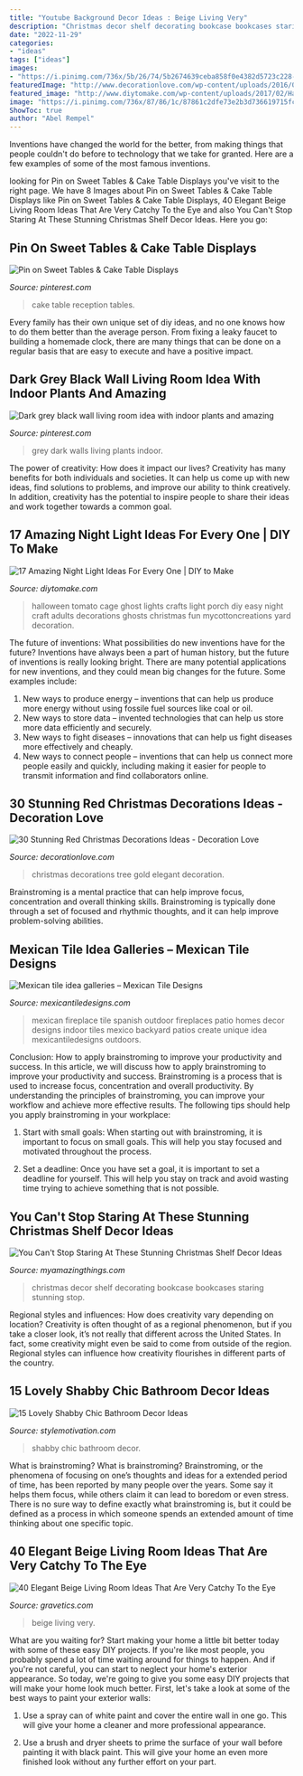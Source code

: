 ```yaml
---
title: "Youtube Background Decor Ideas : Beige Living Very"
description: "Christmas decor shelf decorating bookcase bookcases staring stunning stop"
date: "2022-11-29"
categories:
- "ideas"
tags: ["ideas"]
images:
- "https://i.pinimg.com/736x/5b/26/74/5b2674639ceba858f0e4382d5723c228--wedding-reception-ideas-wedding-planning.jpg"
featuredImage: "http://www.decorationlove.com/wp-content/uploads/2016/09/Elegant-Red-and-Gold-Christmas-Tree.jpg"
featured_image: "http://www.diytomake.com/wp-content/uploads/2017/02/Halloween-Porch-Night-Light.jpg"
image: "https://i.pinimg.com/736x/87/86/1c/87861c2dfe73e2b3d736619715fccb6c.jpg"
ShowToc: true
author: "Abel Rempel"
---
```



Inventions have changed the world for the better, from making things that people couldn't do before to technology that we take for granted. Here are a few examples of some of the most famous inventions.

	

		
looking for Pin on Sweet Tables &amp; Cake Table Displays you've visit to the right page. We have 8 Images about Pin on Sweet Tables &amp; Cake Table Displays like Pin on Sweet Tables &amp; Cake Table Displays, 40 Elegant Beige Living Room Ideas That Are Very Catchy To the Eye and also You Can&#039;t Stop Staring At These Stunning Christmas Shelf Decor Ideas. Here you go:
		
    
## Pin On Sweet Tables &amp; Cake Table Displays

<img loading=lazy src="https://i.pinimg.com/736x/5b/26/74/5b2674639ceba858f0e4382d5723c228--wedding-reception-ideas-wedding-planning.jpg" onerror="this.onerror=null;this.src='https://tse3.mm.bing.net/th?id=OIP.itMBQv6NArVKlxgAjCYLEAHaLG&amp;pid=15.1';" alt="Pin on Sweet Tables &amp; Cake Table Displays">

_Source: pinterest.com_

>cake table reception tables. 

	

Every family has their own unique set of diy ideas, and no one knows how to do them better than the average person. From fixing a leaky faucet to building a homemade clock, there are many things that can be done on a regular basis that are easy to execute and have a positive impact.

    
## Dark Grey Black Wall Living Room Idea With Indoor Plants And Amazing

<img loading=lazy src="https://i.pinimg.com/736x/87/86/1c/87861c2dfe73e2b3d736619715fccb6c.jpg" onerror="this.onerror=null;this.src='https://tse3.mm.bing.net/th?id=OIP.g4-qO9dQvMGVEddCirrTZwHaLH&amp;pid=15.1';" alt="Dark grey black wall living room idea with indoor plants and amazing">

_Source: pinterest.com_

>grey dark walls living plants indoor. 

	

The power of creativity: How does it impact our lives?
Creativity has many benefits for both individuals and societies. It can help us come up with new ideas, find solutions to problems, and improve our ability to think creatively. In addition, creativity has the potential to inspire people to share their ideas and work together towards a common goal.

    
## 17 Amazing Night Light Ideas For Every One | DIY To Make

<img loading=lazy src="http://www.diytomake.com/wp-content/uploads/2017/02/Halloween-Porch-Night-Light.jpg" onerror="this.onerror=null;this.src='https://tse3.mm.bing.net/th?id=OIP.2sy-yPawYIJH0Z3yZW3NfgHaJ4&amp;pid=15.1';" alt="17 Amazing Night Light Ideas For Every One | DIY to Make">

_Source: diytomake.com_

>halloween tomato cage ghost lights crafts light porch diy easy night craft adults decorations ghosts christmas fun mycottoncreations yard decoration. 

	

The future of inventions: What possibilities do new inventions have for the future?
Inventions have always been a part of human history, but the future of inventions is really looking bright. There are many potential applications for new inventions, and they could mean big changes for the future. Some examples include:
1. New ways to produce energy – inventions that can help us produce more energy without using fossile fuel sources like coal or oil.
2. New ways to store data – invented technologies that can help us store more data efficiently and securely.
3. New ways to fight diseases – innovations that can help us fight diseases more effectively and cheaply.
4. New ways to connect people – inventions that can help us connect more people easily and quickly, including making it easier for people to transmit information and find collaborators online.

    
## 30 Stunning Red Christmas Decorations Ideas - Decoration Love

<img loading=lazy src="http://www.decorationlove.com/wp-content/uploads/2016/09/Elegant-Red-and-Gold-Christmas-Tree.jpg" onerror="this.onerror=null;this.src='https://tse1.mm.bing.net/th?id=OIP.Y-SSRlfN8gvD94pUHKwYZgHaLH&amp;pid=15.1';" alt="30 Stunning Red Christmas Decorations Ideas - Decoration Love">

_Source: decorationlove.com_

>christmas decorations tree gold elegant decoration. 

	

Brainstroming is a mental practice that can help improve focus, concentration and overall thinking skills. Brainstroming is typically done through a set of focused and rhythmic thoughts, and it can help improve problem-solving abilities.

    
## Mexican Tile Idea Galleries – Mexican Tile Designs

<img loading=lazy src="https://cdn.shopify.com/s/files/1/0230/8967/files/gallery-fireplaces.jpg?9420381361065165898" onerror="this.onerror=null;this.src='https://tse4.mm.bing.net/th?id=OIP.yoAyAVplSf20IU-zNFecLgAAAA&amp;pid=15.1';" alt="Mexican tile idea galleries – Mexican Tile Designs">

_Source: mexicantiledesigns.com_

>mexican fireplace tile spanish outdoor fireplaces patio homes decor designs indoor tiles mexico backyard patios create unique idea mexicantiledesigns outdoors. 

	

Conclusion: How to apply brainstroming to improve your productivity and success.
In this article, we will discuss how to apply brainstroming to improve your productivity and success. Brainstroming is a process that is used to increase focus, concentration and overall productivity. By understanding the principles of brainstroming, you can improve your workflow and achieve more effective results. The following tips should help you apply brainstroming in your workplace: 
1) Start with small goals: When starting out with brainstroming, it is important to focus on small goals. This will help you stay focused and motivated throughout the process. 

2) Set a deadline: Once you have set a goal, it is important to set a deadline for yourself. This will help you stay on track and avoid wasting time trying to achieve something that is not possible.

    
## You Can&#039;t Stop Staring At These Stunning Christmas Shelf Decor Ideas

<img loading=lazy src="http://myamazingthings.com/wp-content/uploads/2017/12/christmas-shelf-decor-7-.jpg" onerror="this.onerror=null;this.src='https://tse4.mm.bing.net/th?id=OIP.rOfRFMzD7U3_mXIS-WSC-QHaJ4&amp;pid=15.1';" alt="You Can&#039;t Stop Staring At These Stunning Christmas Shelf Decor Ideas">

_Source: myamazingthings.com_

>christmas decor shelf decorating bookcase bookcases staring stunning stop. 

	

Regional styles and influences: How does creativity vary depending on location?
Creativity is often thought of as a regional phenomenon, but if you take a closer look, it’s not really that different across the United States. In fact, some creativity might even be said to come from outside of the region. Regional styles can influence how creativity flourishes in different parts of the country.

    
## 15 Lovely Shabby Chic Bathroom Decor Ideas

<img loading=lazy src="https://homebnc.com/homeimg/2017/03/26-shabby-chic-bathroom-ideas-homebnc.jpg" onerror="this.onerror=null;this.src='https://tse1.mm.bing.net/th?id=OIP.muddB-gxlqRmheSHdwx6aQHaLI&amp;pid=15.1';" alt="15 Lovely Shabby Chic Bathroom Decor Ideas">

_Source: stylemotivation.com_

>shabby chic bathroom decor. 

	

What is brainstroming?
What is brainstroming? Brainstroming, or the phenomena of focusing on one’s thoughts and ideas for a extended period of time, has been reported by many people over the years. Some say it helps them focus, while others claim it can lead to boredom or even stress. There is no sure way to define exactly what brainstroming is, but it could be defined as a process in which someone spends an extended amount of time thinking about one specific topic.

    
## 40 Elegant Beige Living Room Ideas That Are Very Catchy To The Eye

<img loading=lazy src="http://www.gravetics.com/wp-content/uploads/2017/09/Small-Beige-Living-Room-With-Chandelier.jpg" onerror="this.onerror=null;this.src='https://tse4.mm.bing.net/th?id=OIP.yZacnHl_loBteBJXFbOAcQHaLH&amp;pid=15.1';" alt="40 Elegant Beige Living Room Ideas That Are Very Catchy To the Eye">

_Source: gravetics.com_

>beige living very. 

	

What are you waiting for? Start making your home a little bit better today with some of these easy DIY projects.
If you're like most people, you probably spend a lot of time waiting around for things to happen. And if you're not careful, you can start to neglect your home's exterior appearance. So today, we're going to give you some easy DIY projects that will make your home look much better. First, let's take a look at some of the best ways to paint your exterior walls: 
1. Use a spray can of white paint and cover the entire wall in one go. This will give your home a cleaner and more professional appearance.

2. Use a brush and dryer sheets to prime the surface of your wall before painting it with black paint. This will give your home an even more finished look without any further effort on your part. 


